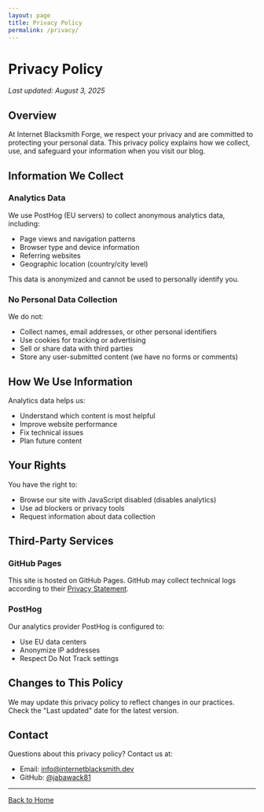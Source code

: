 ```yaml
---
layout: page
title: Privacy Policy
permalink: /privacy/
---
```


# Privacy Policy

*Last updated: August 3, 2025*

## Overview

At Internet Blacksmith Forge, we respect your privacy and are committed to protecting your personal data. This privacy policy explains how we collect, use, and safeguard your information when you visit our blog.

## Information We Collect

### Analytics Data
We use PostHog (EU servers) to collect anonymous analytics data, including:
- Page views and navigation patterns
- Browser type and device information
- Referring websites
- Geographic location (country/city level)

This data is anonymized and cannot be used to personally identify you.

### No Personal Data Collection
We do not:
- Collect names, email addresses, or other personal identifiers
- Use cookies for tracking or advertising
- Sell or share data with third parties
- Store any user-submitted content (we have no forms or comments)

## How We Use Information

Analytics data helps us:
- Understand which content is most helpful
- Improve website performance
- Fix technical issues
- Plan future content

## Your Rights

You have the right to:
- Browse our site with JavaScript disabled (disables analytics)
- Use ad blockers or privacy tools
- Request information about data collection

## Third-Party Services

### GitHub Pages
This site is hosted on GitHub Pages. GitHub may collect technical logs according to their [Privacy Statement](https://docs.github.com/en/site-policy/privacy-policies/github-privacy-statement).

### PostHog
Our analytics provider PostHog is configured to:
- Use EU data centers
- Anonymize IP addresses
- Respect Do Not Track settings

## Changes to This Policy

We may update this privacy policy to reflect changes in our practices. Check the "Last updated" date for the latest version.

## Contact

Questions about this privacy policy? Contact us at:
- Email: info@internetblacksmith.dev
- GitHub: [@jabawack81](https://github.com/jabawack81)

---

[Back to Home](/)